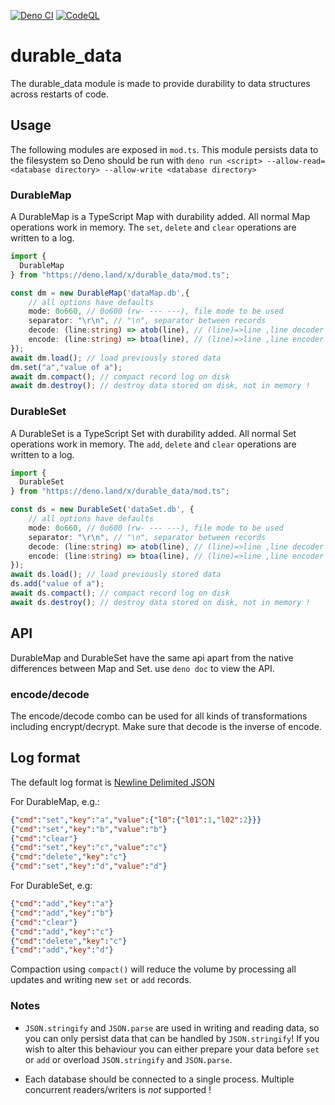 
[![Deno CI](https://github.com/seriousme/durable-data/actions/workflows/deno-ci.yml/badge.svg)](https://github.com/seriousme/durable-data/actions/workflows/deno-ci.yml)
[![CodeQL](https://github.com/seriousme/durable-data/actions/workflows/codeql-analysis.yml/badge.svg)](https://github.com/seriousme/durable-data/actions/workflows/codeql-analysis.yml)


# durable_data

The durable_data module is made to provide durability to data structures across
restarts of code.

## Usage

The following modules are exposed in `mod.ts`. This module persists data to the
filesystem so Deno should be run with
`deno run <script> --allow-read=<database directory> --allow-write <database directory>`

### DurableMap

A DurableMap is a TypeScript Map with durability added. All normal Map operations work in memory. The  `set`, `delete` and `clear` operations are written to a log. 

```ts
import {
  DurableMap
} from "https://deno.land/x/durable_data/mod.ts";

const dm = new DurableMap('dataMap.db',{
    // all options have defaults
    mode: 0o660, // 0o600 (rw- --- ---), file mode to be used
    separator: "\r\n", // "\n", separator between records
    decode: (line:string) => atob(line), // (line)=>line ,line decoder
    encode: (line:string) => btoa(line), // (line)=>line ,line encoder
});
await dm.load(); // load previously stored data
dm.set("a","value of a");
await dm.compact(); // compact record log on disk
await dm.destroy(); // destroy data stored on disk, not in memory !
```

### DurableSet

A DurableSet is a TypeScript Set with durability added. All normal Set operations work in memory. The  `add`, `delete` and `clear` operations are written to a log. 

```ts
import {
  DurableSet
} from "https://deno.land/x/durable_data/mod.ts";

const ds = new DurableSet('dataSet.db', {
    // all options have defaults
    mode: 0o660, // 0o600 (rw- --- ---), file mode to be used
    separator: "\r\n", // "\n", separator between records
    decode: (line:string) => atob(line), // (line)=>line ,line decoder
    encode: (line:string) => btoa(line), // (line)=>line ,line encoder
});
await ds.load(); // load previously stored data
ds.add("value of a");
await ds.compact(); // compact record log on disk
await ds.destroy(); // destroy data stored on disk, not in memory !
```

## API

DurableMap and DurableSet have the same api apart from the native differences between Map and Set.
use `deno doc` to view the API.

### encode/decode

The encode/decode combo can be used for all kinds of transformations including encrypt/decrypt. 
Make sure that decode is the inverse of encode.

## Log format

The default log format is [Newline Delimited JSON](http://ndjson.org/)

For DurableMap, e.g.:
```json
{"cmd":"set","key":"a","value":{"l0":{"l01":1,"l02":2}}}
{"cmd":"set","key":"b","value":"b"}
{"cmd":"clear"}
{"cmd":"set","key":"c","value":"c"}
{"cmd":"delete","key":"c"}
{"cmd":"set","key":"d","value":"d"}
``` 

For DurableSet, e.g:
```json
{"cmd":"add","key":"a"}
{"cmd":"add","key":"b"}
{"cmd":"clear"}
{"cmd":"add","key":"c"}
{"cmd":"delete","key":"c"}
{"cmd":"add","key":"d"}
```

Compaction using `compact()` will reduce the volume by processing all updates and writing new `set` or `add` records.

### Notes

- `JSON.stringify` and `JSON.parse` are used in writing and reading data, so you can only persist data that can be handled by `JSON.stringify`! If you wish to alter this behaviour you can either prepare your data before `set` or `add` or overload `JSON.stringify` and `JSON.parse`.

- Each database should be connected to a single process. Multiple concurrent readers/writers is *not* supported !

